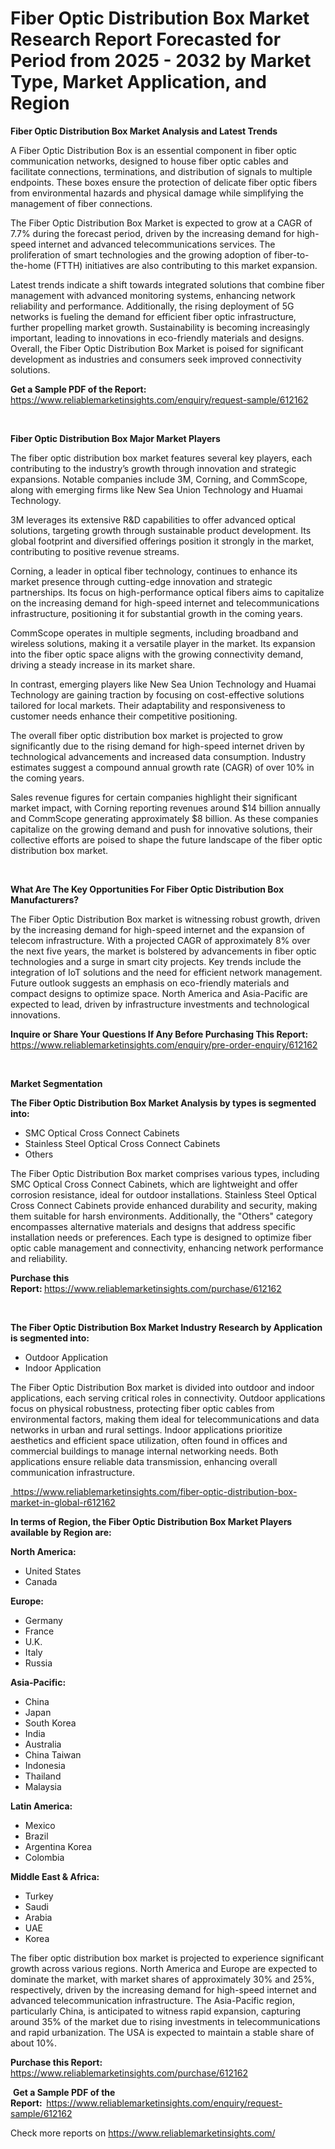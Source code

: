<p><h1>Fiber Optic Distribution Box Market Research Report Forecasted for Period from 2025 -  2032 by Market Type, Market Application, and Region</h1></p><p><strong>Fiber Optic Distribution Box Market Analysis and Latest Trends</strong></p>
<p><p>A Fiber Optic Distribution Box is an essential component in fiber optic communication networks, designed to house fiber optic cables and facilitate connections, terminations, and distribution of signals to multiple endpoints. These boxes ensure the protection of delicate fiber optic fibers from environmental hazards and physical damage while simplifying the management of fiber connections.</p><p>The Fiber Optic Distribution Box Market is expected to grow at a CAGR of 7.7% during the forecast period, driven by the increasing demand for high-speed internet and advanced telecommunications services. The proliferation of smart technologies and the growing adoption of fiber-to-the-home (FTTH) initiatives are also contributing to this market expansion. </p><p>Latest trends indicate a shift towards integrated solutions that combine fiber management with advanced monitoring systems, enhancing network reliability and performance. Additionally, the rising deployment of 5G networks is fueling the demand for efficient fiber optic infrastructure, further propelling market growth. Sustainability is becoming increasingly important, leading to innovations in eco-friendly materials and designs. Overall, the Fiber Optic Distribution Box Market is poised for significant development as industries and consumers seek improved connectivity solutions.</p></p>
<p><strong>Get a Sample PDF of the Report:&nbsp;</strong> <a href="https://www.reliablemarketinsights.com/enquiry/request-sample/612162?utm_campaign=2453&utm_medium=2&utm_source=Github&utm_content=ia&utm_term=13022025&utm_id=fiber-optic-distribution-box">https://www.reliablemarketinsights.com/enquiry/request-sample/612162</a></p>
<p>&nbsp;</p>
<p><strong>Fiber Optic Distribution Box Major Market Players</strong></p>
<p><p>The fiber optic distribution box market features several key players, each contributing to the industry’s growth through innovation and strategic expansions. Notable companies include 3M, Corning, and CommScope, along with emerging firms like New Sea Union Technology and Huamai Technology.</p><p>3M leverages its extensive R&D capabilities to offer advanced optical solutions, targeting growth through sustainable product development. Its global footprint and diversified offerings position it strongly in the market, contributing to positive revenue streams.</p><p>Corning, a leader in optical fiber technology, continues to enhance its market presence through cutting-edge innovation and strategic partnerships. Its focus on high-performance optical fibers aims to capitalize on the increasing demand for high-speed internet and telecommunications infrastructure, positioning it for substantial growth in the coming years.</p><p>CommScope operates in multiple segments, including broadband and wireless solutions, making it a versatile player in the market. Its expansion into the fiber optic space aligns with the growing connectivity demand, driving a steady increase in its market share.</p><p>In contrast, emerging players like New Sea Union Technology and Huamai Technology are gaining traction by focusing on cost-effective solutions tailored for local markets. Their adaptability and responsiveness to customer needs enhance their competitive positioning.</p><p>The overall fiber optic distribution box market is projected to grow significantly due to the rising demand for high-speed internet driven by technological advancements and increased data consumption. Industry estimates suggest a compound annual growth rate (CAGR) of over 10% in the coming years.</p><p>Sales revenue figures for certain companies highlight their significant market impact, with Corning reporting revenues around $14 billion annually and CommScope generating approximately $8 billion. As these companies capitalize on the growing demand and push for innovative solutions, their collective efforts are poised to shape the future landscape of the fiber optic distribution box market.</p></p>
<p>&nbsp;</p>
<p><strong>What Are The Key Opportunities For Fiber Optic Distribution Box Manufacturers?</strong></p>
<p><p>The Fiber Optic Distribution Box market is witnessing robust growth, driven by the increasing demand for high-speed internet and the expansion of telecom infrastructure. With a projected CAGR of approximately 8% over the next five years, the market is bolstered by advancements in fiber optic technologies and a surge in smart city projects. Key trends include the integration of IoT solutions and the need for efficient network management. Future outlook suggests an emphasis on eco-friendly materials and compact designs to optimize space. North America and Asia-Pacific are expected to lead, driven by infrastructure investments and technological innovations.</p></p>
<p><strong>Inquire or Share Your Questions If Any Before Purchasing This Report:</strong> <a href="https://www.reliablemarketinsights.com/enquiry/pre-order-enquiry/612162?utm_campaign=2453&utm_medium=2&utm_source=Github&utm_content=ia&utm_term=13022025&utm_id=fiber-optic-distribution-box">https://www.reliablemarketinsights.com/enquiry/pre-order-enquiry/612162</a></p>
<p>&nbsp;</p>
<p><strong>Market Segmentation</strong></p>
<p><strong>The Fiber Optic Distribution Box Market Analysis by types is segmented into:</strong></p>
<p><ul><li>SMC Optical Cross Connect Cabinets</li><li>Stainless Steel Optical Cross Connect Cabinets</li><li>Others</li></ul></p>
<p><p>The Fiber Optic Distribution Box market comprises various types, including SMC Optical Cross Connect Cabinets, which are lightweight and offer corrosion resistance, ideal for outdoor installations. Stainless Steel Optical Cross Connect Cabinets provide enhanced durability and security, making them suitable for harsh environments. Additionally, the "Others" category encompasses alternative materials and designs that address specific installation needs or preferences. Each type is designed to optimize fiber optic cable management and connectivity, enhancing network performance and reliability.</p></p>
<p><strong>Purchase this Report:&nbsp;</strong><a href="https://www.reliablemarketinsights.com/purchase/612162?utm_campaign=2453&utm_medium=2&utm_source=Github&utm_content=ia&utm_term=13022025&utm_id=fiber-optic-distribution-box">https://www.reliablemarketinsights.com/purchase/612162</a></p>
<p>&nbsp;</p>
<p><strong>The Fiber Optic Distribution Box Market Industry Research by Application is segmented into:</strong></p>
<p><ul><li>Outdoor Application</li><li>Indoor Application</li></ul></p>
<p><p>The Fiber Optic Distribution Box market is divided into outdoor and indoor applications, each serving critical roles in connectivity. Outdoor applications focus on physical robustness, protecting fiber optic cables from environmental factors, making them ideal for telecommunications and data networks in urban and rural settings. Indoor applications prioritize aesthetics and efficient space utilization, often found in offices and commercial buildings to manage internal networking needs. Both applications ensure reliable data transmission, enhancing overall communication infrastructure.</p></p>
<p><a href="https://www.reliablemarketinsights.com/fiber-optic-distribution-box-market-in-global-r612162?utm_campaign=2453&utm_medium=2&utm_source=Github&utm_content=ia&utm_term=13022025&utm_id=fiber-optic-distribution-box">&nbsp;https://www.reliablemarketinsights.com/fiber-optic-distribution-box-market-in-global-r612162</a></p>
<p><strong>In terms of Region, the Fiber Optic Distribution Box Market Players available by Region are:</strong></p>
<p>
    <p> <strong> North America: </strong>
        <ul>
            <li>United States</li>
            <li>Canada</li>
        </ul>
        </p> 
    <p> <strong> Europe: </strong>
        <ul>
            <li>Germany</li>
            <li>France</li>
            <li>U.K.</li>
            <li>Italy</li>
            <li>Russia</li>
        </ul>
        </p> 
    <p> <strong> Asia-Pacific: </strong>
        <ul>
            <li>China</li>
            <li>Japan</li>
            <li>South Korea</li>
            <li>India</li>
            <li>Australia</li>
            <li>China Taiwan</li>
            <li>Indonesia</li>
            <li>Thailand</li>
            <li>Malaysia</li>
        </ul>
        </p> 
    <p> <strong> Latin America: </strong>
        <ul>
            <li>Mexico</li>
            <li>Brazil</li>
            <li>Argentina Korea</li>
            <li>Colombia</li>
        </ul>
        </p> 
    <p> <strong> Middle East & Africa: </strong>
        <ul>
            <li>Turkey</li>
            <li>Saudi</li>
            <li>Arabia</li>
            <li>UAE</li>
            <li>Korea</li>
        </ul>
    </p>
    </p>
<p><p>The fiber optic distribution box market is projected to experience significant growth across various regions. North America and Europe are expected to dominate the market, with market shares of approximately 30% and 25%, respectively, driven by the increasing demand for high-speed internet and advanced telecommunication infrastructure. The Asia-Pacific region, particularly China, is anticipated to witness rapid expansion, capturing around 35% of the market due to rising investments in telecommunications and rapid urbanization. The USA is expected to maintain a stable share of about 10%.</p></p>
<p><strong>Purchase this Report: </strong><a href="https://www.reliablemarketinsights.com/purchase/612162?utm_campaign=2453&utm_medium=2&utm_source=Github&utm_content=ia&utm_term=13022025&utm_id=fiber-optic-distribution-box">https://www.reliablemarketinsights.com/purchase/612162</a></p>
<p>&nbsp;<strong>Get a Sample PDF of the Report:&nbsp;&nbsp;</strong><a href="https://www.reliablemarketinsights.com/enquiry/request-sample/612162?utm_campaign=2453&utm_medium=2&utm_source=Github&utm_content=ia&utm_term=13022025&utm_id=fiber-optic-distribution-box">https://www.reliablemarketinsights.com/enquiry/request-sample/612162</a></p>
<p><strong></strong></p>
<p>Check more reports on <a href="https://www.reliablemarketinsights.com/?utm_campaign=2453&utm_medium=2&utm_source=Github&utm_content=ia&utm_term=13022025&utm_id=fiber-optic-distribution-box">https://www.reliablemarketinsights.com/</a></p>